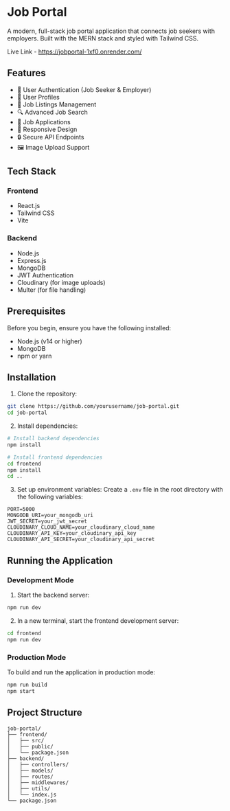 # Job Portal

A modern, full-stack job portal application that connects job seekers with employers. Built with the MERN stack and styled with Tailwind CSS.

Live Link - https://jobportal-1xf0.onrender.com/

## Features

- 🔐 User Authentication (Job Seeker & Employer)
- 👤 User Profiles
- 💼 Job Listings Management
- 🔍 Advanced Job Search
- 📝 Job Applications
- 📱 Responsive Design
- 🔒 Secure API Endpoints
- 🖼️ Image Upload Support

## Tech Stack

### Frontend

- React.js
- Tailwind CSS
- Vite

### Backend

- Node.js
- Express.js
- MongoDB
- JWT Authentication
- Cloudinary (for image uploads)
- Multer (for file handling)

## Prerequisites

Before you begin, ensure you have the following installed:

- Node.js (v14 or higher)
- MongoDB
- npm or yarn

## Installation

1. Clone the repository:

```bash
git clone https://github.com/yourusername/job-portal.git
cd job-portal
```

2. Install dependencies:

```bash
# Install backend dependencies
npm install

# Install frontend dependencies
cd frontend
npm install
cd ..
```

3. Set up environment variables:
   Create a `.env` file in the root directory with the following variables:

```env
PORT=5000
MONGODB_URI=your_mongodb_uri
JWT_SECRET=your_jwt_secret
CLOUDINARY_CLOUD_NAME=your_cloudinary_cloud_name
CLOUDINARY_API_KEY=your_cloudinary_api_key
CLOUDINARY_API_SECRET=your_cloudinary_api_secret
```

## Running the Application

### Development Mode

1. Start the backend server:

```bash
npm run dev
```

2. In a new terminal, start the frontend development server:

```bash
cd frontend
npm run dev
```

### Production Mode

To build and run the application in production mode:

```bash
npm run build
npm start
```

## Project Structure

```
job-portal/
├── frontend/                
│   ├── src/               
│   ├── public/             
│   └── package.json        
├── backend/                
│   ├── controllers/        
│   ├── models/             
│   ├── routes/             
│   ├── middlewares/        
│   ├── utils/              
│   └── index.js            
└── package.json            
```

